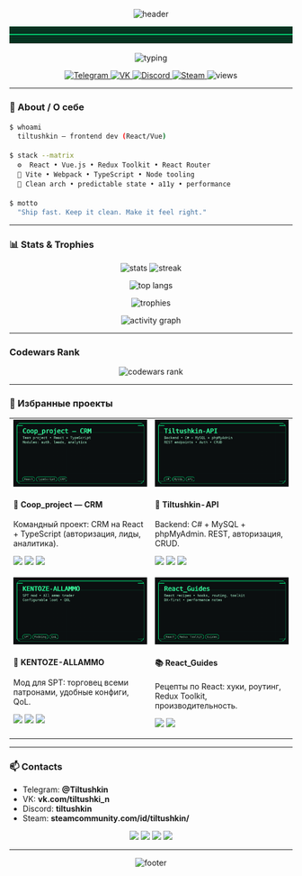 <!--
  PROFILE README for github.com/Tiltushkin
  Style: RETRO-MATRIX — neon green (#00ff88) on near-black (#0b0f10), monospaced vibe.
-->

<p align="center">
  <img src="https://capsule-render.vercel.app/api?type=waving&height=220&color=0:0b0f10,100:00ff88&text=Hi%20there,%20I%27m%20Tiltushkin%20👋&fontAlign=50&fontColor=ffffff&fontSize=38&desc=Frontend%20Developer%20—%20React%20/%20Vue&descAlign=50&descAlignY=84&descSize=16" alt="header"/>
</p>

<p align="center">
  <img src="./assets/scanlines.gif" width="1000" alt="scanlines animation"/>
</p>

<p align="center">
  <img
    src="https://readme-typing-svg.demolab.com?font=Share+Tech+Mono&size=20&pause=1300&color=00FF88&center=true&vCenter=true&width=1000&lines=%3E%20Shipping%20clean%20UI%2FUX;%3E%20Redux%20Toolkit%20%7C%20React%20Router;%3E%20Vite%2C%20Webpack%2C%20SSR;%3E%20Type-safe%20and%20DX-first"
    alt="typing"
  />
</p>

<p align="center">
  <a href="https://t.me/Tiltushkin">
    <img src="https://img.shields.io/badge/Telegram-00ff88?style=for-the-badge&logo=telegram&labelColor=0b0f10&logoColor=00ff88" alt="Telegram"/>
  </a>
  <a href="https://vk.com/tiltushki_n">
    <img src="https://img.shields.io/badge/VK-00ff88?style=for-the-badge&logo=vk&labelColor=0b0f10&logoColor=00ff88" alt="VK"/>
  </a>
  <a href="https://discordapp.com/users/tiltushkin">
    <img src="https://img.shields.io/badge/Discord-00ff88?style=for-the-badge&logo=discord&labelColor=0b0f10&logoColor=00ff88" alt="Discord"/>
  </a>
  <a href="https://steamcommunity.com/id/tiltushkin/">
    <img src="https://img.shields.io/badge/Steam-00ff88?style=for-the-badge&logo=steam&labelColor=0b0f10&logoColor=00ff88" alt="Steam"/>
  </a>
  <img src="https://komarev.com/ghpvc/?username=Tiltushkin&style=for-the-badge&color=00ff88&label=Profile%20Views" alt="views"/>
</p>

---

### 🧬 About / О себе

```bash
$ whoami
  tiltushkin — frontend dev (React/Vue)

$ stack --matrix
  ⚙  React • Vue.js • Redux Toolkit • React Router
  🧩 Vite • Webpack • TypeScript • Node tooling
  🎯 Clean arch • predictable state • a11y • performance

$ motto
  "Ship fast. Keep it clean. Make it feel right."
```

---

### 📊 Stats & Trophies

<p align="center">
  <img height="160" src="https://github-readme-stats.vercel.app/api?username=Tiltushkin&show_icons=true&hide_border=true&bg_color=00000000&title_color=00ff88&text_color=9fe6c3&icon_color=00ff88&v=3" alt="stats"/>
  <img height="160" src="https://streak-stats.demolab.com?user=Tiltushkin&hide_border=true&background=00000000&ring=00ff88&fire=00ff88&currStreakLabel=00ff88&sideNums=9fe6c3&sideLabels=9fe6c3&dates=9fe6c3&v=3" alt="streak"/>
</p>

<p align="center">
  <img height="160" src="https://github-readme-stats.vercel.app/api/top-langs/?username=Tiltushkin&layout=compact&langs_count=8&hide_border=true&bg_color=00000000&title_color=00ff88&text_color=9fe6c3&v=3" alt="top langs"/>
</p>

<p align="center">
  <img src="https://github-profile-trophy.vercel.app/?username=Tiltushkin&no-bg=true&no-frame=true&margin-w=10&row=1&column=7&theme=matrix&v=3" alt="trophies"/>
</p>

<p align="center">
  <img src="https://github-readme-activity-graph.vercel.app/graph?username=Tiltushkin&bg_color=00000000&color=9fe6c3&line=00ff88&point=00ff88&area=true&hide_border=true&v=3" alt="activity graph"/>
</p>

---

### Codewars Rank

<p align="center">
  <img src="https://www.codewars.com/users/Tiltushkin/badges/large" alt="codewars rank"/>
</p>

---

### 💎 Избранные проекты

<table>
  <tr>
    <td width="50%" valign="top">
      <a href="https://github.com/TheLarhand/Coop_project">
        <img src="./assets/preview-coop_project.png" alt="Coop_project preview"/>
      </a>
      <h4>🧭 Coop_project — CRM</h4>
      <p>Командный проект: CRM на React + TypeScript (авторизация, лиды, аналитика).</p>
      <p>
        <a href="https://github.com/TheLarhand/Coop_project"><img src="https://img.shields.io/badge/Repo-00ff88?style=for-the-badge&logo=github&labelColor=0b0f10"/></a>
        <img src="https://img.shields.io/badge/React-00ff88?style=for-the-badge&logo=react&labelColor=0b0f10&logoColor=00d8ff"/>
        <img src="https://img.shields.io/badge/TypeScript-00ff88?style=for-the-badge&logo=typescript&labelColor=0b0f10"/>
      </p>
    </td>
    <td width="50%" valign="top">
      <a href="https://github.com/Tiltushkin/Tiltushkin-API">
        <img src="./assets/preview-tiltushkin-api.png" alt="Tiltushkin-API preview"/>
      </a>
      <h4>🧩 Tiltushkin-API</h4>
      <p>Backend: C# + MySQL + phpMyAdmin. REST, авторизация, CRUD.</p>
      <p>
        <a href="https://github.com/Tiltushkin/Tiltushkin-API"><img src="https://img.shields.io/badge/Repo-00ff88?style=for-the-badge&logo=github&labelColor=0b0f10"/></a>
        <img src="https://img.shields.io/badge/C%23-00ff88?style=for-the-badge&logo=dotnet&labelColor=0b0f10"/>
        <img src="https://img.shields.io/badge/MySQL-00ff88?style=for-the-badge&logo=mysql&labelColor=0b0f10"/>
      </p>
    </td>
  </tr>
  <tr>
    <td width="50%" valign="top">
      <a href="https://github.com/Tiltushkin/KENTOZE-ALLAMMO">
        <img src="./assets/preview-kentoze-allammo.png" alt="KENTOZE-ALLAMMO preview"/>
      </a>
      <h4>🎯 KENTOZE-ALLAMMO</h4>
      <p>Мод для SPT: торговец всеми патронами, удобные конфиги, QoL.</p>
      <p>
        <a href="https://github.com/Tiltushkin/KENTOZE-ALLAMMO"><img src="https://img.shields.io/badge/Repo-00ff88?style=for-the-badge&logo=github&labelColor=0b0f10"/></a>
        <img src="https://img.shields.io/badge/SPT-00ff88?style=for-the-badge&labelColor=0b0f10"/>
        <img src="https://img.shields.io/badge/Modding-00ff88?style=for-the-badge&labelColor=0b0f10"/>
      </p>
    </td>
    <td width="50%" valign="top">
      <a href="https://github.com/Tiltushkin/React_Guides">
        <img src="./assets/preview-react-guides.png" alt="React_Guides preview"/>
      </a>
      <h4>📚 React_Guides</h4>
      <p>Рецепты по React: хуки, роутинг, Redux Toolkit, производительность.</p>
      <p>
        <img src="https://img.shields.io/badge/Redux%20Toolkit-00ff88?style=for-the-badge&labelColor=0b0f10"/>
        <img src="https://img.shields.io/badge/Guides-00ff88?style=for-the-badge&labelColor=0b0f10"/>
      </p>
    </td>
  </tr>
</table>

---

### 📫 Contacts

- Telegram: **@Tiltushkin**
- VK: **vk.com/tiltushki_n**
- Discord: **tiltushkin**
- Steam: **steamcommunity.com/id/tiltushkin/**

<p align="center">
  <a href="https://t.me/Tiltushkin"><img src="https://img.shields.io/badge/Write%20on%20Telegram-00ff88?style=for-the-badge&logo=telegram&labelColor=0b0f10&logoColor=00ff88" /></a>
  <a href="https://vk.com/tiltushki_n"><img src="https://img.shields.io/badge/Write%20on%20VK-00ff88?style=for-the-badge&logo=vk&labelColor=0b0f10&logoColor=00ff88" /></a>
  <a href="https://discordapp.com/users/tiltushkin"><img src="https://img.shields.io/badge/Discord:%20tiltushkin-00ff88?style=for-the-badge&logo=discord&labelColor=0b0f10&logoColor=00ff88" /></a>
  <a href="https://steamcommunity.com/id/tiltushkin/"><img src="https://img.shields.io/badge/Steam%20Profile-00ff88?style=for-the-badge&logo=steam&labelColor=0b0f10&logoColor=00ff88" /></a>
</p>

---

<p align="center">
  <img src="https://capsule-render.vercel.app/api?type=waving&height=120&color=0:00ff88,100:0b0f10&section=footer" alt="footer"/>
</p>

<!--
Assets:
- Put all PNGs/GIF into ./assets next to README.
-->
